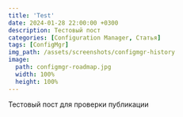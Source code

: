 ```yaml
---
title: 'Test'
date: 2024-01-28 22:00:00 +0300
description: Тестовый пост
categories: [Configuration Manager, Статья]
tags: [ConfigMgr]
img_path: /assets/screenshots/configmgr-history
image:
  path: configmgr-roadmap.jpg
  width: 100%
  height: 100%
---
```


Тестовый пост для проверки публикации